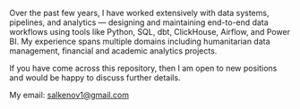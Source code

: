 Over the past few years, I have worked extensively with data systems, pipelines, and analytics — designing and maintaining end-to-end data workflows using tools like Python, SQL, dbt, ClickHouse, Airflow, and Power BI. My experience spans multiple domains including humanitarian data management, financial and academic analytics projects.

If you have come across this repository, then I am open to new positions and would be happy to discuss further details.

My email: salkenov1@gmail.com
